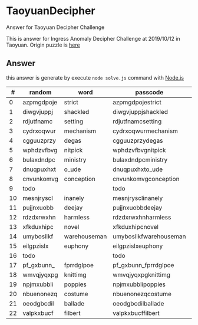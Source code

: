 # TaoyuanDecipher
Answer for Taoyuan Decipher Challenge

This is answer for Ingress Anomaly Decipher Challenge at 2019/10/12 in Taoyuan.
Origin puzzle is [here](https://storage.googleapis.com/ingress-internal-event-data/nemesis-umbra/decipher/taoyuantaiwan/taoyuantaiwan-minicipher-listing_90ceb3b4-6beb-585a-a01b-06d5649d4c8d.html)

## Answer
this answer is generate by execute `node solve.js` command with [Node.js](https://nodejs.org/en/)

| # | random | word | passcode | checked |
| - | ------ | ---- | -------- | ------- |
| 0 | azpmgdpoje | strict | azpmgdpojestrict | v |
| 1 | diwgvjuppj | shackled | diwgvjuppjshackled |   |
| 2 | rdjutfnamc | setting | rdjutfnamcsetting |   |
| 3 | cydrxoqwur | mechanism | cydrxoqwurmechanism | x |
| 4 | cgguuzprzy | degas | cgguuzprzydegas |   |
| 5 | wphdzvfbvg | nitpick | wphdzvfbvgnitpick | v |
| 6 | bulaxdndpc | ministry | bulaxdndpcministry | v |
| 7 | dnuqpuxhxt | o_ude | dnuqpuxhxto_ude |   |
| 8 | cnvunkomvg | conception | cnvunkomvgconception |   |
| 9 | todo |  | todo |   |
| 10 | mesnjryscl | inanely | mesnjrysclinanely |   |
| 11 | pujjnxuobb | deejay | pujjnxuobbdeejay |   |
| 12 | rdzdxrwxhn | harmless | rdzdxrwxhnharmless |   |
| 13 | xfkduxhipc | novel | xfkduxhipcnovel | v |
| 14 | umybosilkf | warehouseman | umybosilkfwarehouseman |   |
| 15 | eilgpzislx | euphony | eilgpzislxeuphony |   |
| 16 | todo |  | todo |   |
| 17 | pf_gxbunn_ | fprrdglpoe | pf_gxbunn_fprrdglpoe |   |
| 18 | wmvqjyqxpg | knittimg | wmvqjyqxpgknittimg |   |
| 19 | npjmxubbli | poppies | npjmxubblipoppies | v |
| 20 | nbuenonezq | costume | nbuenonezqcostume |   |
| 21 | oeodgbcdil | ballade | oeodgbcdilballade | v |
| 22 | valpkxbucf | filbert | valpkxbucffilbert | v |

